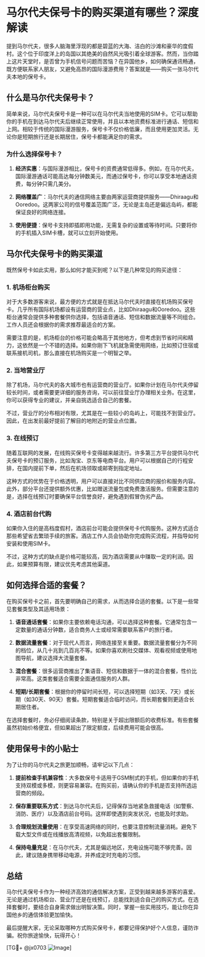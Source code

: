 # 马尔代夫保号卡的购买渠道有哪些？深度解读

提到马尔代夫，很多人脑海里浮现的都是碧蓝的大海、洁白的沙滩和豪华的度假村。这个位于印度洋上的岛国以其绝美的自然风光吸引着全球游客。然而，当你踏上这片天堂时，是否曾为手机信号问题而苦恼？在异国他乡，如何确保通讯畅通，既方便联系家人朋友，又避免高昂的国际漫游费用？答案就是——购买一张马尔代夫本地的保号卡。

## 什么是马尔代夫保号卡？

简单来说，马尔代夫保号卡是一种可以在马尔代夫当地使用的SIM卡。它可以帮助你的手机在到达马尔代夫后继续正常使用，并且以本地资费标准进行通话、短信和上网。相较于传统的国际漫游服务，保号卡不仅价格低廉，而且使用更加灵活。无论你是短期旅行还是长期居住，保号卡都能满足你的需求。

### 为什么选择保号卡？

1. **经济实惠**：与国际漫游相比，保号卡的资费通常低得多。例如，在马尔代夫，国际漫游通话可能高达每分钟数美元，而通过保号卡，你可以享受本地通话资费，每分钟只需几美分。
   
2. **网络覆盖广**：马尔代夫的通信网络主要由两家运营商提供服务——Dhiraagu和Ooredoo。这两家公司的信号覆盖范围广泛，无论是主岛还是偏远岛屿，都能保证良好的网络连接。

3. **使用便捷**：保号卡支持即插即用功能，无需复杂的设置或等待时间。只要将你的手机插入SIM卡槽，就可以立刻开始使用。

## 马尔代夫保号卡的购买渠道

既然保号卡如此实用，那么如何才能买到呢？以下是几种常见的购买途径：

### 1. 机场柜台购买

对于大多数游客来说，最方便的方式就是在抵达马尔代夫时直接在机场购买保号卡。几乎所有国际机场都设有运营商的营业点，比如Dhiraagu和Ooredoo。这些柜台通常会提供多种套餐供你选择，包括语音通话、短信和数据流量等不同组合。工作人员还会根据你的需求推荐最适合的方案。

需要注意的是，机场柜台的价格可能会略高于其他地方，但考虑到节省时间和精力，这依然是一个不错的选择。如果你刚下飞机就急需使用网络，比如预订住宿或联系接机司机，那么直接在机场购买是一个明智之举。

### 2. 当地营业厅

除了机场，马尔代夫的各大城市也有运营商的营业厅。如果你计划在马尔代夫停留较长时间，或者需要更详细的服务咨询，可以前往营业厅办理相关业务。在这里，你可以获得专业的建议，并亲自挑选适合自己的套餐。

不过，营业厅的分布相对有限，尤其是在一些较小的岛屿上，可能找不到营业厅。因此，在出发前最好提前了解目的地附近的营业点位置。

### 3. 在线预订

随着互联网的发展，在线购买保号卡变得越来越流行。许多第三方平台提供马尔代夫保号卡的预订服务，比如淘宝、京东等电商平台。用户可以根据自己的行程安排，在国内提前下单，然后在机场领取或邮寄到指定地址。

这种方式的优势在于价格透明，用户可以直接对比不同供应商的报价和服务内容。此外，部分平台还提供额外优惠，比如赠送流量包或免费激活服务。但需要注意的是，选择在线预订时要确保平台信誉良好，避免遇到假冒伪劣产品。

### 4. 酒店前台代购

如果你入住的是高档度假村，酒店前台可能会提供保号卡代购服务。这种方式适合那些希望省去繁琐手续的旅客。酒店工作人员会协助你完成购买流程，并指导如何安装和使用SIM卡。

不过，这种方式的缺点是价格可能较高，因为酒店需要从中赚取一定的利润。因此，如果预算有限，建议优先考虑其他渠道。

## 如何选择合适的套餐？

在购买保号卡之前，首先要明确自己的需求，从而选择合适的套餐。以下是一些常见套餐类型及其适用场景：

1. **语音通话套餐**：如果你主要依赖电话沟通，可以选择这种套餐。它通常包含一定数量的通话分钟数，适合商务人士或经常需要联系客户的旅行者。

2. **数据流量套餐**：对于现代人而言，网络连接至关重要。数据流量套餐分为不同的档位，从几十兆到几百兆不等。如果你喜欢刷社交媒体、观看视频或使用地图导航，建议选择大流量套餐。

3. **混合套餐**：很多运营商推出了集语音、短信和数据于一体的混合套餐，性价比非常高。这类套餐适合需要全面通信服务的人群。

4. **短期/长期套餐**：根据你的停留时间长短，可以选择短期（如3天、7天）或长期（如30天、90天）套餐。短期套餐适合临时访问，而长期套餐则更适合长期居住者。

在选择套餐时，务必仔细阅读条款，特别是关于超出限额后的收费标准。有些套餐虽然初始价格便宜，但如果超出了限定额度，后续费用可能会很高。

## 使用保号卡的小贴士

为了让你的马尔代夫之旅更加顺畅，请牢记以下几点：

1. **提前检查手机兼容性**：大多数保号卡适用于GSM制式的手机，但如果你的手机支持双模或多模，则更容易兼容。在购买前，请确认你的手机是否支持所选运营商的频段。

2. **保存重要联系方式**：到达马尔代夫后，记得保存当地紧急救援电话（如警察、消防、医疗）以及酒店前台号码。这样即使遇到突发状况，也能及时求助。

3. **合理规划流量使用**：在享受高速网络的同时，也要注意控制流量消耗。避免下载大型文件或在线播放高清视频，以免超出套餐限制。

4. **保持电量充足**：在马尔代夫，尤其是偏远地区，充电设施可能不够完善。因此，建议随身携带移动电源，并养成定时充电的习惯。

## 总结

马尔代夫保号卡作为一种经济高效的通信解决方案，正受到越来越多游客的喜爱。无论是通过机场柜台、营业厅还是在线预订，总能找到适合自己的购买方式。在选择套餐时，要结合自身需求做出明智决策。同时，掌握一些实用技巧，能让你在异国他乡的通信体验更加愉快。

最后提醒大家，无论采取哪种方式购买保号卡，都要记得保护好个人信息，谨防诈骗。祝你旅途愉快，玩得开心！

[TG💪+ @jx0703 ![Image](https://github.com/user-attachments/assets/dbca1d08-cadb-493c-b0ec-ad6f7a83f270)]